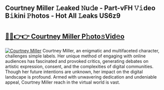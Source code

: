 ## Courtney Miller 𝙻eaked 𝙽u𝚍e - Part-vFH 𝚅𝚒deo B𝚒kini 𝙿hotos - Hot All 𝙻eaks US6z9

# <h2><a href="http://ld421be.urlbe.top/?page=Courtney+Miller">🔗🔗👉👉 Courtney Miller P𝚑oto𝚜Vid𝚎o</a></h2>

[![Courtney Miller](https://i.imgur.com/eBuTRDB.gif)](http://ld421be.urlbe.top/?page=Courtney+Miller)
Courtney Miller, an enigmatic and multifaceted character, challenges simple labels. Her unique method of engaging with online audiences has fascinated and provoked critics, generating debates on artistic expression, consent, and the complexities of digital communities. Though her future intentions are unknown, her impact on the digital landscape is profound. Armed with unwavering dedication and undeniable appeal, Courtney Miller reach in the virtual world is vast.
